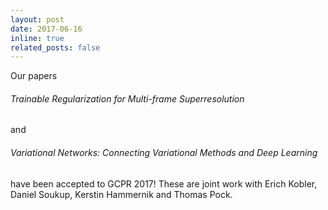 ```yaml
---
layout: post
date: 2017-06-16 
inline: true
related_posts: false
---
```


Our papers 
###### Trainable Regularization for Multi-frame Superresolution
 and
 ###### Variational Networks: Connecting Variational Methods and Deep Learning
  have been accepted to GCPR 2017! These are joint work with Erich Kobler, Daniel Soukup, Kerstin Hammernik and Thomas Pock.